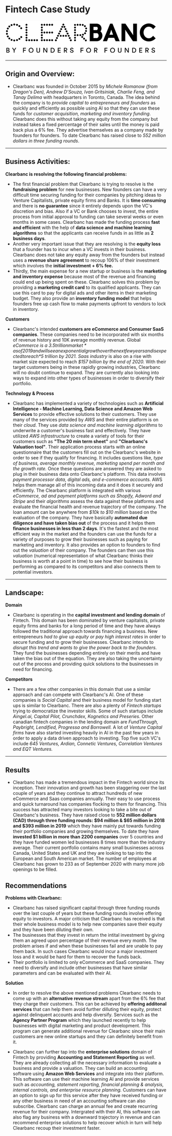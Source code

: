 # Fintech Case Study

![Clearbanc logo](LOGO.png)

---

## Origin and Overview:
* Clearbanc was founded in October 2015 by *Michele Romanow (from Dragon's Den), Andrew D’Souza, Ivan Gritsiniak, Charlie Feng, and Tanay Delima* with headquarters in Toronto, Canada. The idea behind the company is to *provide capital to entrepreneurs and founders* as quickly and efficiently as possible using AI so that they can use these funds for *customer acquisition, marketing and inventory funding*. Clearbanc does this without taking any equity from the company but instead takes a fixed percentage of their sales until the money is paid back plus a 6% fee. They advertise themselves as a company made by founders for founders. To date Clearbanc has raised close to *552 million dollars in three funding rounds*.
---

## Business Activities:
**Clearbanc is resolving the following financial problems:**
* The first financial problem that Clearbanc is trying to resolve is the **fundraising problem** for new businesses. New founders can have a very difficult time securing funding for their companies by pitching ideas to Venture Capitalists, private equity firms and Banks. It is **time consuming** and there is **no guarantee** since it entirely depends upon the VC's discretion and bias. Also if a VC or Bank chooses to invest, the entire process from initial approval to funding can take several weeks or even months in some cases. Clearbanc has made the funding process **fast and efficient** with the help of **data science and machine learning algorithms** so that the applicants can receive funds in as little as **2 business days**. 
* Another very important issue that they are resolving is the **equity loss** that a founder has to incur when a VC invests in their business. Clearbanc does not take any equity away from the founders but instead uses a **revenue share agreement** to recoup 106% of their investment which involves the **initial investment + 6% fee.**
* Thirdly, the main expense for a new startup or business is the **marketing and inventory expense** because most of the revenue and financing could end up being spent on these. Clearbanc solves this problem by providing a **marketing credit card** to its qualified applicants. They can use this card to pay for digital ads and other items in their marketing budget. They also provide an **inventory funding model** that helps founders free up cash flow to make payments upfront to vendors to lock in inventory. 

**Customers**
* Clearbanc's intended **customers are eCommerce and Consumer SaaS companies**. These companies need to be incorporated with six months of revenue history and 10K average monthly revenue. Global *eCommerce is a $3.5 trillion market* as of 2019 and will see an exponential growth over the next few years and is expected to reach *$5 trillion by 2021.* *Saas industry* is also on a rise with market size expected to reach *$157 billion by the end of 2020.* With their target customers being in these rapidly growing industries, Clearbanc will no doubt continue to expand. They are currently also looking into ways to expand into other types of businesses in order to diversify their portfolio.

**Technology & Process**
* Clearbanc has implemented a variety of technologies such as **Artificial Intelligence - Machine Learning, Data Science and Amazon Web Services** to provide effective solutions to their customers. They use many of the services provided by *AWS* and their entire platform is on their *cloud*. They use *data science and machine learning algorithms* to underwrite a customer's business fast and effectively. They have utilized *AWS infrastructure* to create a variety of tools for their customers such as **"The 20 min term sheet"** and **"Clearbanc's Valuation tool"**. Their application process starts with an online questionnaire  that the customers fill out on the Clearbanc's website in order to see if they qualify for financing. It includes questions like, *type of business, average monthly revenue, marketing spend per month and the growth rate.* Once these questions are answered they are asked to plug in their business data onto Clearbanc's platform. This data involves *payment processor data, digital ads, and e-commerce accounts.* AWS helps them manage all of this incoming data and it does it securely and efficiently. The Clearbanc platform is integrated with various *eCommerce, ad and payment platforms such as Shopify, Adword and Stripe* and their *algorithms* assess the data against these platforms and evaluate the  financial health and revenue trajectory of the company. The loan amount can be anywhere from *$10k to $10 million* based on the evaluation of the company. They have basically **automated due diligence and have taken bias out** of the process and it helps them **finance businesses in less than 2 days**. It's the fastest and the most efficient way in the market and the founders can use the funds for a variety of purposes to grow their businesses such as paying for marketing and inventory. It also provides an option to founders to find out the *valuation* of their company. The founders can then use this *valuation* (numerical representation of what Clearbanc thinks their business is worth at a point in time) to see how their business is performing as compared to its competitors and also connects them to potential investors.
---

## Landscape:
**Domain**
*  Clearbanc is operating in the **capital investment and lending domain** of Fintech. This domain has been dominated by venture capitalists, private equity firms and banks for a long period of time and they have always followed the traditional approach towards financing a business. New entrepreneurs *had to give up equity or pay high interest rates* in order to secure funding and to grow their businesses. Clearbanc intends to *disrupt this trend and wants to give the power back to the founders.* They fund the businesses depending entirely on their merits and have taken the bias out of the equation. They are also taking the uncertainty out of the process and providing quick solutions to the businesses in need for financing.

**Competitors** 
* There are a few other companies in this domain that use a similar approach and  can compete with Clearbanc's AI. One of these companies is *Social Capital* and their business model for funding start ups is similar to Clearbanc. There are also a plenty of *Fintech startups* trying to democratize the investor skills. Some of such startups include *Aingel.ai, Capital Pilot, Crunchdex, Kognetics and Preseries.* Other canadian fintech companies in the lending domain are *FundThrough, Paybright, Lendified, Progressa and Borrowell.* A lot of *Venture Capital firms* have also started investing heavily in AI in the past few years in order to apply a data driven approach to investing. Top five such VC's include *645 Ventures, Ardian, Connetic Ventures, Correlation Ventures and EQT Ventures.* 
---

## Results
* Clearbanc has made a tremendous impact in the Fintech world since its inception. Their innovation and growth has been staggering over the last couple of years and they continue to attract hundreds of new eCommerce and Saas companies annually. Their easy to use process and quick turnaround has companies flocking to them for financing. This success has attracted many investors looking to take a bite out of Clearbanc's business. They have raised close to **552 million dollars (CAD) through three funding rounds: $94 million & $65 million in 2018 and $393 million in 2019** which they have mainly put towards funding their portfolio companies and growing themselves. To date they have **invested $1 billion in more than 2200 companies** over 5 countries and they have funded women led businesses 8 times more than the industry average. Their current portfolio contains many small businesses across Canada, United States and UK and they are looking to tap into the European and South American market. The number of employees at Clearbanc has grown to 233 as of September 2020 with many more job openings to be filled. 


## Recommendations
**Problems with Clearbanc:**
* Clearbanc has raised significant capital through three funding rounds over the last couple of years but these funding rounds involve offering equity to investors. A major criticism that Clearbanc has received is that their whole business model is to help new companies save their equity and they have been diluting their own. 
* The businesses that they invest in return the intital investment by giving them an agreed upon percentage of their revenue every month. The problem arises if and when these businesses fail and are unable to pay them back. In such cases Clearbanc would incur a major investment loss and it would be hard for them to recover the funds back.
* Their portfolio is limited to only eCommerce and SaaS companies. They need to diversify and include other businesses that  have similar parameters and can be evaluated with their AI.

**Solution**
* In order to resolve the above mentioned problems Clearbanc needs to come up with an **alternative revenue stream** apart from the 6% fee that they charge their customers. This can be achieved by **offering additonal services**  that can help them avoid further dilluting their equity, protect against delinquent accounts and help diversify. Services such as the **Agency Partner Program** which they launched recently to help businesses with digital marketing and product development. This program can generate additional revenue for Clearbanc since their main customers are new online startups and they can definitely benefit from it. 

* Clearbanc can further tap into the **enterprise solutions** domain of Fintech by providing **Accounting and Statement Reporting** as well. They are already collecting all the necessary information to evaluate a business and provide a valuation. They can build an accounting software using **Amazon Web Services** and integrate into their platform. This software can use their machine learning AI and provide services such as *accounting, statement reporting, financial planning & analysis, internal controls, and enterprise resource planning.* Customers can have an option to sign up for this service after they have received funding or any other business in need of an accounting software can also subscribe. Clearbanc can charge an annual fee and create recurring revenue for their company. Intergrated with their AI, this software can also flag any business with a downward trajectory in revenue and can recommend enterprise solutions to help recover which in turn will help Clearbanc recoup their investment faster.


